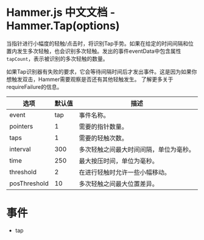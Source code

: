 # Hammer.js 中文文档 - Hammer.Tap(options)

当指针进行小幅度的轻触/点击时，将识别Tap手势。如果在给定的时间间隔和位置内发生多次轻触，也会识别多次轻触。发出的事件eventData中包含属性`tapCount`，表示被识别的多次轻触的数量。

如果Tap识别器有失败的要求，它会等待间隔时间后才发出事件。这是因为如果你想触发双击，Hammer需要观察是否还有其他轻触发生。
了解更多关于requireFailure的信息。

| 选项         | 默认值 | 描述                                   |
| ------------ | ------ | -------------------------------------- |
| event        | tap    | 事件名称。                             |
| pointers     | 1      | 需要的指针数量。                       |
| taps         | 1      | 需要的轻触次数。                       |
| interval     | 300    | 多次轻触之间最大时间间隔，单位为毫秒。 |
| time         | 250    | 最大按压时间，单位为毫秒。             |
| threshold    | 2      | 在进行轻触时允许一些小幅移动。         |
| posThreshold | 10     | 多次轻触之间最大位置差异。             |

# 事件

- tap
